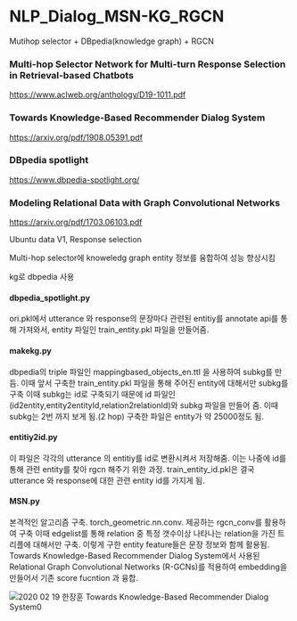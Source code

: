 # NLP_Dialog_MSN-KG_RGCN

Mutihop selector + DBpedia(knowledge graph) + RGCN

### Multi-hop Selector Network for Multi-turn Response Selection in Retrieval-based Chatbots
https://www.aclweb.org/anthology/D19-1011.pdf

### Towards Knowledge-Based Recommender Dialog System
https://arxiv.org/pdf/1908.05391.pdf

### DBpedia spotlight
https://www.dbpedia-spotlight.org/

### Modeling Relational Data with Graph Convolutional Networks
https://arxiv.org/pdf/1703.06103.pdf

Ubuntu data V1, Response selection

Multi-hop selector에 knoweledg graph entity 정보를 융합하여 성능 향상시킴

kg로 dbpedia 사용

#### dbpedia_spotlight.py 
ori.pkl에서 utterance 와 response의 문장마다 관련된 entitiy를 annotate api를 통해 가져와서, entity 파일인 train_entity.pkl 파일을 만들어줌.
#### makekg.py
dbpedia의 triple 파일인 mappingbased_objects_en.ttl 을 사용하여 subkg를 만듬. 이때 앞서 구축한 train_entity.pkl 파일을 통해 주어진 entity에 대해서만 subkg를 구축 이때 subkg는 id로 구축되기 때문에 id 파일인 (id2entity,entity2entityId,relation2relationId)와 subkg 파일을 만들어 줌. 이때 subkg는 2번 까지 보게 됨.(2 hop) 구축한 파일은 entity가 약 25000정도 됨. 
#### entitiy2id.py
이 파일은 각각의 utterance 의 entitiy를 id로 변환시켜서 저장해줌. 이는 나중에 id를 통해 관련 entity를 찾아 rgcn 해주기 위한 과정. train_entity_id.pkl은 결국 utterance 와 response에 대한 관련 entity id를 가지게 됨.
#### MSN.py
본격적인 알고리즘 구축. torch_geometric.nn.conv. 제공하는 rgcn_conv를 활용하여 구축 이때 edgelist를 통해 relation 중 특정 갯수이상 나타나는 relation을 가진 트리플에 대해서만 구축.
이렇게 구한 entity feature들은 문장 정보와 함께 활용됨. 
Towards Knowledge-Based Recommender Dialog System에서 사용된 Relational Graph Convolutional Networks (R-GCNs)를 적용하여 embedding을 만들어서 기존 score fucntion 과 융합.

![2020  02  19 한장훈 Towards Knowledge-Based Recommender Dialog System0](https://user-images.githubusercontent.com/32722198/99932986-09a73300-2d9d-11eb-8783-d0c7a7404ba5.jpg)
